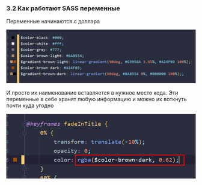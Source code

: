 ### 3.2 Как работают SASS переменные

Переменные начинаются с доллара

![](_png/02347dcddbcd5369988a5d4125172bcd.png)

И просто их наименование вставляется в нужное место кода. Эти переменные в себе хранят любую информацию и можно их воткнуть почти куда угодно

![](_png/b5f10b7572c739dd3d31adcad8cd90fc.png)